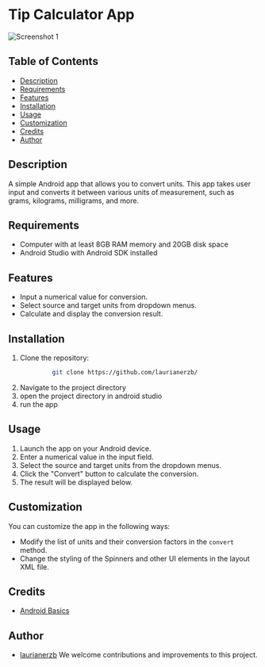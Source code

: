 # Tip Calculator App
![Screenshot 1](assets/images/1.png)

## Table of Contents
- [Description](#description)
- [Requirements](#requirements)
- [Features](#features)
- [Installation](#installation)
- [Usage](#usage)
- [Customization](#customization)
- [Credits](#credits)
- [Author](#author)

## Description
A simple Android app that allows you to convert units. This app takes user input and converts 
it between various units of measurement, such as grams, kilograms, milligrams, and more.

## Requirements
- Computer with at least 8GB RAM memory and 20GB disk space
- Android Studio with Android SDK installed

## Features
- Input a numerical value for conversion.
- Select source and target units from dropdown menus.
- Calculate and display the conversion result.

## Installation
1. Clone the repository:
   ```bash 
            git clone https://github.com/laurianerzb/
2. Navigate to the project directory
3. open the project directory in android studio
4. run the app

## Usage
1. Launch the app on your Android device.
2. Enter a numerical value in the input field.
3. Select the source and target units from the dropdown menus.
4. Click the "Convert" button to calculate the conversion.
5. The result will be displayed below.

## Customization

You can customize the app in the following ways:

- Modify the list of units and their conversion factors in the `convert` method.
- Change the styling of the Spinners and other UI elements in the layout XML file.


## Credits
- [Android Basics](https://developer.android.com/courses/android-basics-compose/course)

## Author
- [laurianerzb](https://github.com/laurianerzb)
  We welcome contributions and improvements to this project.

